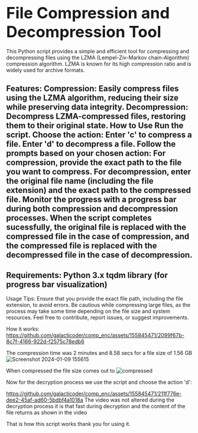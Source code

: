 
# <span style="font-size:1.5em;">File Compression and Decompression Tool</span>
This Python script provides a simple and efficient tool for compressing and decompressing files using the LZMA (Lempel-Ziv-Markov chain-Algorithm) compression algorithm. LZMA is known for its high compression ratio and is widely used for archive formats.

Features:
Compression: Easily compress files using the LZMA algorithm, reducing their size while preserving data integrity.
Decompression: Decompress LZMA-compressed files, restoring them to their original state.
How to Use
  Run the script.
  Choose the action:
  Enter 'c' to compress a file.
  Enter 'd' to decompress a file.
  Follow the prompts based on your chosen action:
  For compression, provide the exact path to the file you want to compress.
  For decompression, enter the original file name (including the file extension) and the exact path to the compressed file.
  Monitor the progress with a progress bar during both compression and decompression processes.
  When the script completes sucessfully, the original file is replaced with the compressed file in the case of compression, and the compressed file is replaced with the decompressed file in  the case of decompression.
-----------------------------------------------
Requirements:
  Python 3.x
  tqdm library (for progress bar visualization)
-----------------------------------------------
Usage Tips:
  Ensure that you provide the exact file path, including the file extension, to avoid errors.
  Be cautious while compressing large files, as the process may take some time depending on the file size and system resources.
  Feel free to contribute, report issues, or suggest improvements.


How it works:
https://github.com/galacticoder/comp_enc/assets/155845471/2099f67b-8c7f-4166-922d-f2575c78edb6

The compression time was 2 minutes and 8.58 secs for a file size of 1.56 GB
![Screenshot 2024-01-09 155615](https://github.com/galacticoder/comp_enc/assets/155845471/b0794c4f-7eb0-40c6-8d09-180f5e96e9a8)

When compressed the file size comes out to 
![compressed](https://github.com/galacticoder/comp_enc/assets/155845471/da652231-cc7e-41f4-b9bf-d305c381cf91)

Now for the decryption process we use the script and choose the action 'd':

https://github.com/galacticoder/comp_enc/assets/155845471/211f776e-dee2-45af-ad60-5bdbf4a1018a
The video was not altered during the decryption process it is that fast during decryption and the content of the file returns as shown in the video

That is how this script works thank you for using it.



